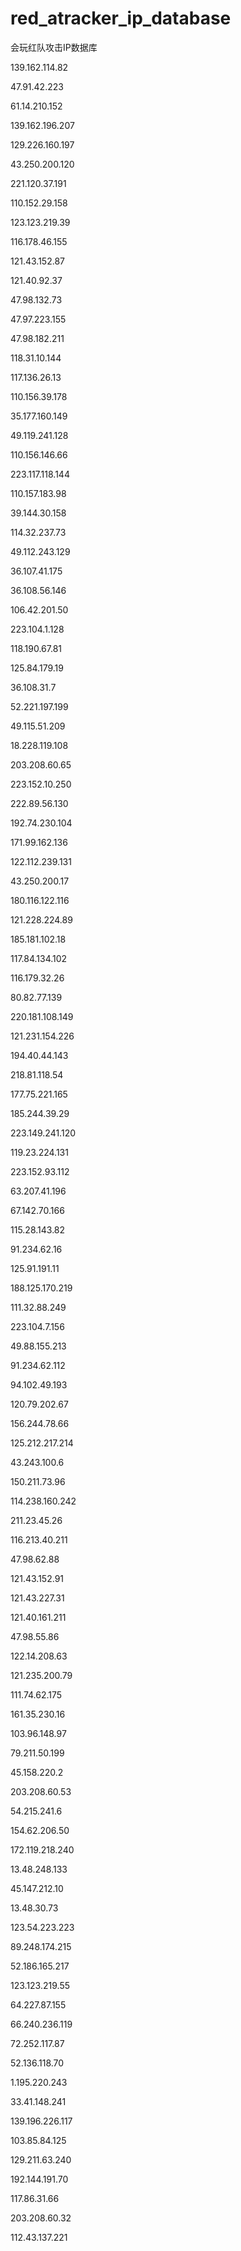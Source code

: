# red_atracker_ip_database
会玩红队攻击IP数据库


139.162.114.82

47.91.42.223

61.14.210.152

139.162.196.207

129.226.160.197

43.250.200.120

221.120.37.191

110.152.29.158

123.123.219.39

116.178.46.155

121.43.152.87

121.40.92.37

47.98.132.73

47.97.223.155

47.98.182.211

118.31.10.144

117.136.26.13

110.156.39.178

35.177.160.149

49.119.241.128 

110.156.146.66 

223.117.118.144 

110.157.183.98 

39.144.30.158 

114.32.237.73 

49.112.243.129 

36.107.41.175 

36.108.56.146 

106.42.201.50 

223.104.1.128 

118.190.67.81 

125.84.179.19 

36.108.31.7 

52.221.197.199 

49.115.51.209 

18.228.119.108 

203.208.60.65 

223.152.10.250 

222.89.56.130 

192.74.230.104 

171.99.162.136 

122.112.239.131 

43.250.200.17 

180.116.122.116 

121.228.224.89 

185.181.102.18 

117.84.134.102 

116.179.32.26 

80.82.77.139 

220.181.108.149 

121.231.154.226 

194.40.44.143 

218.81.118.54 

177.75.221.165 

185.244.39.29 

223.149.241.120 

119.23.224.131 

223.152.93.112 

63.207.41.196 

67.142.70.166 

115.28.143.82 

91.234.62.16 

125.91.191.11 

188.125.170.219 

111.32.88.249 

223.104.7.156 

49.88.155.213 

91.234.62.112 

94.102.49.193 

120.79.202.67 

156.244.78.66 

125.212.217.214 

43.243.100.6 

150.211.73.96 

114.238.160.242 

211.23.45.26 

116.213.40.211 

47.98.62.88 

121.43.152.91 

121.43.227.31 

121.40.161.211 

47.98.55.86 

122.14.208.63 

121.235.200.79 

111.74.62.175 

161.35.230.16 


103.96.148.97 

79.211.50.199 

45.158.220.2 

203.208.60.53 

54.215.241.6 

154.62.206.50 

172.119.218.240 

13.48.248.133 

45.147.212.10 

13.48.30.73 

123.54.223.223 

89.248.174.215 

52.186.165.217 

123.123.219.55 

64.227.87.155 

66.240.236.119 

72.252.117.87 

52.136.118.70 

1.195.220.243 

33.41.148.241 

139.196.226.117 

103.85.84.125 

129.211.63.240 

192.144.191.70 

117.86.31.66 

203.208.60.32

112.43.137.221 
